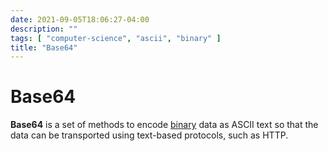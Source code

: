 ```yaml
---
date: 2021-09-05T18:06:27-04:00
description: ""
tags: [ "computer-science", "ascii", "binary" ]
title: "Base64"
---
```


# Base64

**Base64** is a set of methods to encode [binary](binary.md) data as ASCII text so that the data can be transported using text-based protocols, such as HTTP.

<!-- TODO: Make an encoder/decoder -->
